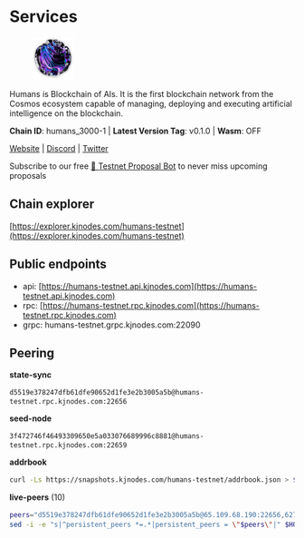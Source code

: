 # Services

<figure><img src="https://raw.githubusercontent.com/kj89/cosmos-images/main/logos/humans.png" alt=""><figcaption></figcaption></figure>

Humans is Blockchain of AIs. It is the first blockchain network  from the Cosmos ecosystem capable of managing, deploying and  executing artificial intelligence on the blockchain.

**Chain ID**: humans_3000-1 | **Latest Version Tag**: v0.1.0 | **Wasm**: OFF

[Website](https://humans.ai) | [Discord](https://discord.gg/humansdotai) | [Twitter](https://twitter.com/humansdotai)



Subscribe to our free [🤖 Testnet Proposal Bot](https://t.me/kjnodes_testnet_proposal_bot) to never miss upcoming proposals


## Chain explorer
[https://explorer.kjnodes.com/humans-testnet](https://explorer.kjnodes.com/humans-testnet)

## Public endpoints

* api: [https://humans-testnet.api.kjnodes.com](https://humans-testnet.api.kjnodes.com)
* rpc: [https://humans-testnet.rpc.kjnodes.com](https://humans-testnet.rpc.kjnodes.com)
* grpc: humans-testnet.grpc.kjnodes.com:22090

## Peering

**state-sync**

```text
d5519e378247dfb61dfe90652d1fe3e2b3005a5b@humans-testnet.rpc.kjnodes.com:22656
```

**seed-node**

```text
3f472746f46493309650e5a033076689996c8881@humans-testnet.rpc.kjnodes.com:22659
```

**addrbook**
```bash
curl -Ls https://snapshots.kjnodes.com/humans-testnet/addrbook.json > $HOME/.humansd/config/addrbook.json
```

**live-peers** (10)
```bash
peers="d5519e378247dfb61dfe90652d1fe3e2b3005a5b@65.109.68.190:22656,6271d80b8fc42da3a2825cc5ef75818dd52423d1@138.201.121.185:26656,ca1e46048e4a9b65d60bc9e749aa431401f34ed7@144.76.45.59:26656,62faee4c6224b3562d7123acea58180021c8b47b@162.55.173.57:26656,054c81f412213c90e77b295d6061a4a4b34d8f8f@141.95.99.214:14356,ceba57f1376d4949cc0419918d110f0085b24b25@135.181.113.225:26656,4762fa22edb91acd78010026f8da5fb71e174acb@142.165.207.19:36656,0ab5a0c4fd3d85462da5fa149f3eb6d5702a4f32@118.193.37.229:26656,c94e42eec8bcc7f6db81748a97e5f10d59710e95@135.181.138.160:26656,6f6a90701f3cc459a9007456fa84abf647a68ef5@159.69.69.183:26656"
sed -i -e "s|^persistent_peers *=.*|persistent_peers = \"$peers\"|" $HOME/.humansd/config/config.toml
```
